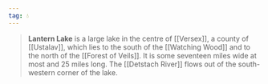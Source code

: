 ```yaml
---
tag: 💧
---
```

> **Lantern Lake** is a large lake in the centre of [[Versex]], a county of [[Ustalav]], which lies to the south of the [[Watching Wood]] and to the north of the [[Forest of Veils]]. It is some seventeen miles wide at most and 25 miles long. The [[Detstach River]] flows out of the south-western corner of the lake.








